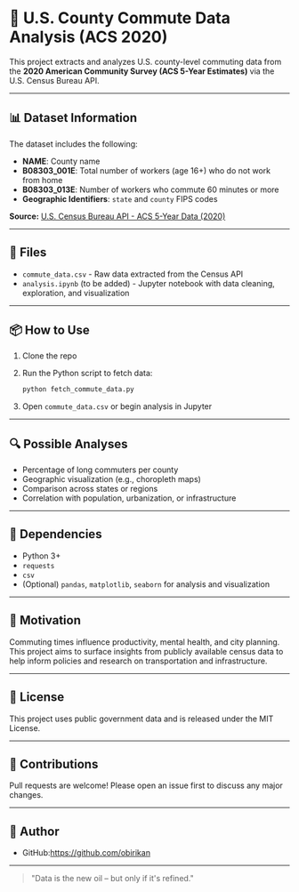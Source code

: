 # 🚗 U.S. County Commute Data Analysis (ACS 2020)

This project extracts and analyzes U.S. county-level commuting data from the **2020 American Community Survey (ACS 5-Year Estimates)** via the U.S. Census Bureau API.

---

## 📊 Dataset Information

The dataset includes the following:

* **NAME**: County name
* **B08303\_001E**: Total number of workers (age 16+) who do not work from home
* **B08303\_013E**: Number of workers who commute 60 minutes or more
* **Geographic Identifiers**: `state` and `county` FIPS codes

**Source:** [U.S. Census Bureau API - ACS 5-Year Data (2020)](https://www.census.gov/data/developers/data-sets/acs-5year.html)

---

## 📁 Files

* `commute_data.csv` - Raw data extracted from the Census API
* `analysis.ipynb` (to be added) - Jupyter notebook with data cleaning, exploration, and visualization

---

## 📦 How to Use

1. Clone the repo
2. Run the Python script to fetch data:

   ```bash
   python fetch_commute_data.py
   ```
3. Open `commute_data.csv` or begin analysis in Jupyter

---

## 🔍 Possible Analyses

* Percentage of long commuters per county
* Geographic visualization (e.g., choropleth maps)
* Comparison across states or regions
* Correlation with population, urbanization, or infrastructure

---

## 📌 Dependencies

* Python 3+
* `requests`
* `csv`
* (Optional) `pandas`, `matplotlib`, `seaborn` for analysis and visualization

---

## 🧠 Motivation

Commuting times influence productivity, mental health, and city planning. This project aims to surface insights from publicly available census data to help inform policies and research on transportation and infrastructure.

---

## 📜 License

This project uses public government data and is released under the MIT License.

---

## 🙌 Contributions

Pull requests are welcome! Please open an issue first to discuss any major changes.

---

## 👤 Author

* GitHub:https://github.com/obirikan

---

> "Data is the new oil – but only if it's refined."
